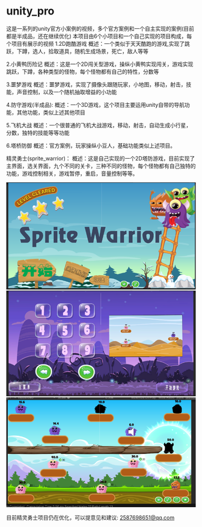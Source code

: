 # unity_pro
这是一系列的unity官方小案例的视频，多个官方案例和一个自主实现的案例(目前都是半成品，还在继续优化)
本项目由6个小项目和一个自己实现的项目构成，每个项目有展示的视频
1.2D跑酷游戏
    概述：一个类似于天天酷跑的游戏,实现了跳跃，下蹲，选人，拾取道具，随机生成场景，死亡，敌人等等
    
2.小黄鸭历险记
    概述：这是一个2D闯关型游戏，操纵小黄鸭实现闯关，游戏实现跳跃，下蹲，各种类型的怪物，每个怪物都有自己的特性，分数等

3.噩梦游戏
    概述：噩梦游戏，实现了摄像头跟随玩家，小地图，移动，射击，技能，声音控制，以及一个随机抽取增益的小功能
    
4.防守游戏(半成品):
    概述：一个3D游戏，这个项目主要运用unity自带的导航功能，其他功能，类似上述其他项目
    
5.飞机大战
    概述：一个很普通的飞机大战游戏，移动，射击，自动生成小行星，分数，独特的技能等等功能
  
6.塔桥防御
    概述：官方案例，玩家操纵小豆人，基础功能类似上述项目。
    
精灵勇士(sprite_warrior)：
    概述：这是自己实现的一个2D塔防游戏，目前实现了主界面，选关界面，九个不同的关卡，三种不同的怪物，每个怪物都有自己独特的功能，游戏控制相关，游戏暂停，重启，音量控制等等。

![Image text](https://github.com/A258Person/picture/blob/master/sprite_begin.png)
![Image text](https://github.com/A258Person/picture/blob/master/sprite_select.png)
![Image text](https://github.com/A258Person/picture/blob/master/sprite_games.png)

目前精灵勇士项目仍在优化，可以提意见和建议: 2587698651@qq.com   
